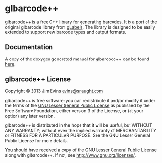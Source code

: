 glbarcode++
===========

glbarcode++ is a free C++ library for generating barcodes.  It is a port of
the original glbarcode library from [gLabels](http://glabels.org). The library
is designed to be easily extended to support new barcode types and output
formats.


Documentation
-------------

A copy of the doxygen generated manual for glbarcode++ can be found
[here](http://jimevins.github.io/glbarcode).


glbarcode++ License
-------------------

Copyright &copy; 2013 Jim Evins <evins@snaught.com>

glbarcode++ is free software: you can redistribute it and/or modify
it under the terms of the
[GNU Lesser General Public License](http://www.gnu.org/licenses/lgpl-3.0-standalone.html)
as published by the Free Software Foundation, either version 3 of the License, or
(at your option) any later version.

glbarcode++ is distributed in the hope that it will be useful,
but WITHOUT ANY WARRANTY; without even the implied warranty of
MERCHANTABILITY or FITNESS FOR A PARTICULAR PURPOSE.  See the
GNU Lesser General Public License for more details.

You should have received a copy of the GNU Lesser General Public License
along with glbarcode++.  If not, see <http://www.gnu.org/licenses/>.

